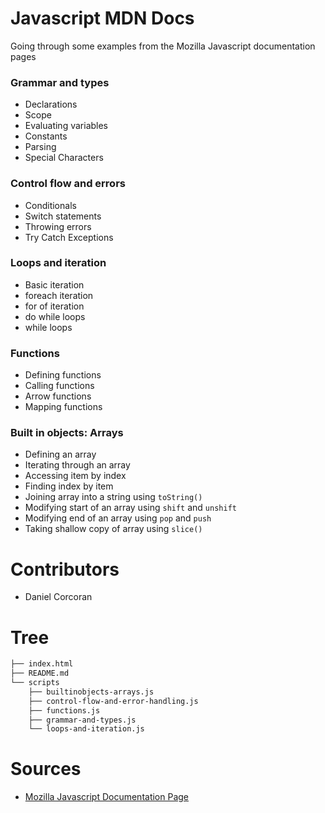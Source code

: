 # Javascript MDN Docs
Going through some examples from the Mozilla Javascript documentation pages

### Grammar and types
- Declarations
- Scope
- Evaluating variables
- Constants
- Parsing 
- Special Characters

### Control flow and errors
- Conditionals
- Switch statements
- Throwing errors
- Try Catch Exceptions

### Loops and iteration
- Basic iteration
- foreach iteration
- for of iteration
- do while loops
- while loops

### Functions
- Defining functions
- Calling functions
- Arrow functions
- Mapping functions

### Built in objects: Arrays
- Defining an array
- Iterating through an array
- Accessing item by index
- Finding index by item
- Joining array into a string using `toString()`
- Modifying start of an array using `shift` and `unshift`
- Modifying end of an array using `pop` and `push`
- Taking shallow copy of array using `slice()`

# Contributors
- Daniel Corcoran

# Tree
```sh
├── index.html
├── README.md
└── scripts
    ├── builtinobjects-arrays.js
    ├── control-flow-and-error-handling.js
    ├── functions.js
    ├── grammar-and-types.js
    └── loops-and-iteration.js
```

# Sources
- [Mozilla Javascript Documentation Page](https://developer.mozilla.org/en-US/docs/Web/JavaScript)